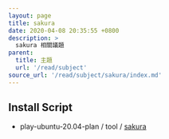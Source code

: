 ```yaml
---
layout: page
title: sakura
date: 2020-04-08 20:35:55 +0800
description: >
  sakura 相關議題
parent:
  title: 主題
  url: '/read/subject'
source_url: '/read/subject/sakura/index.md'
---
```



## Install Script

* play-ubuntu-20.04-plan / tool / [sakura](https://github.com/samwhelp/play-ubuntu-20.04-plan/tree/master/tool/sakura)

